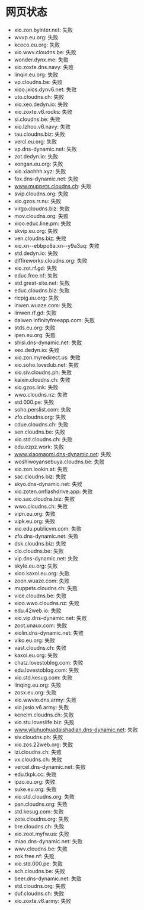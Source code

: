 # 网页状态
- xio.zon.byinter.net: 失败
- wvvp.eu.org: 失败
- kcoco.eu.org: 失败
- xio.wwv.cloudns.be: 失败
- wonder.dynx.me: 失败
- xio.zoxte.dns.navy: 失败
- linqin.eu.org: 失败
- vp.cloudns.be: 失败
- xioo.jxios.dynv6.net: 失败
- uto.cloudns.ch: 失败
- xio.xeo.dedyn.io: 失败
- xio.zoxte.v6.rocks: 失败
- si.cloudns.be: 失败
- xio.lzhoo.v6.navy: 失败
- tau.cloudns.biz: 失败
- vercl.eu.org: 失败
- vp.dns-dynamic.net: 失败
- zot.dedyn.io: 失败
- xongan.eu.org: 失败
- xio.xiaohhh.xyz: 失败
- fox.dns-dynamic.net: 失败
- www.muppets.cloudns.ch: 失败
- svip.cloudns.org: 失败
- xio.gzos.rr.nu: 失败
- virgo.cloudns.biz: 失败
- mov.cloudns.org: 失败
- xioo.educ.line.pm: 失败
- skvip.eu.org: 失败
- ven.cloudns.biz: 失败
- xio.xn--ebbpo8a.xn--y9a3aq: 失败
- std.dedyn.io: 失败
- diffireworks.cloudns.org: 失败
- xio.zot.rf.gd: 失败
- educ.free.nf: 失败
- std.great-site.net: 失败
- educ.cloudns.biz: 失败
- ricpig.eu.org: 失败
- inwen.wuaze.com: 失败
- linwen.rf.gd: 失败
- daiwen.infinityfreeapp.com: 失败
- stds.eu.org: 失败
- ipen.eu.org: 失败
- shisi.dns-dynamic.net: 失败
- xeo.dedyn.io: 失败
- xio.zon.myredirect.us: 失败
- xio.soho.lovedub.net: 失败
- xio.siv.cloudns.ph: 失败
- kaixin.cloudns.ch: 失败
- xio.gzos.link: 失败
- wwo.cloudns.nz: 失败
- std.000.pe: 失败
- soho.perslist.com: 失败
- zfo.cloudns.org: 失败
- cdue.cloudns.ch: 失败
- sen.cloudns.be: 失败
- xio.std.cloudns.ch: 失败
- edu.ezpz.work: 失败
- www.xiaomaomi.dns-dynamic.net: 失败
- woshiwoyansebuya.cloudns.be: 失败
- xio.zon.lookin.at: 失败
- sac.cloudns.biz: 失败
- skyo.dns-dynamic.net: 失败
- xio.zoten.onflashdrive.app: 失败
- xio.sac.cloudns.biz: 失败
- wwo.cloudns.ch: 失败
- vipn.eu.org: 失败
- vipk.eu.org: 失败
- xio.edu.publicvm.com: 失败
- zfo.dns-dynamic.net: 失败
- dsk.cloudns.biz: 失败
- clo.cloudns.be: 失败
- vip.dns-dynamic.net: 失败
- skyle.eu.org: 失败
- xioo.kaxoi.eu.org: 失败
- zoon.wuaze.com: 失败
- muppets.cloudns.ch: 失败
- vice.cloudns.be: 失败
- xioo.wwo.cloudns.nz: 失败
- edu.42web.io: 失败
- xio.vip.dns-dynamic.net: 失败
- zoot.unaux.com: 失败
- xiolin.dns-dynamic.net: 失败
- viko.eu.org: 失败
- vast.cloudns.ch: 失败
- kaxoi.eu.org: 失败
- chatz.lovestoblog.com: 失败
- edu.lovestoblog.com: 失败
- xio.std.kesug.com: 失败
- linqing.eu.org: 失败
- zosx.eu.org: 失败
- xio.wwvio.dns.army: 失败
- xio.jxsio.v6.army: 失败
- kenelm.cloudns.ch: 失败
- xio.stu.loveslife.biz: 失败
- www.yiluhuohuadaishadian.dns-dynamic.net: 失败
- siv.cloudns.ph: 失败
- xio.zos.22web.org: 失败
- lzi.cloudns.ch: 失败
- vx.cloudns.ch: 失败
- vercel.dns-dynamic.net: 失败
- edu.tkpk.cc: 失败
- ipzo.eu.org: 失败
- suke.eu.org: 失败
- xio.std.cloudns.org: 失败
- pan.cloudns.org: 失败
- std.kesug.com: 失败
- zote.cloudns.org: 失败
- bre.cloudns.ch: 失败
- xio.zoot.myfw.us: 失败
- miao.dns-dynamic.net: 失败
- wwv.cloudns.be: 失败
- zok.free.nf: 失败
- xio.std.000.pe: 失败
- sch.cloudns.be: 失败
- beer.dns-dynamic.net: 失败
- std.cloudns.org: 失败
- duf.cloudns.ch: 失败
- xio.zoxte.v6.army: 失败

